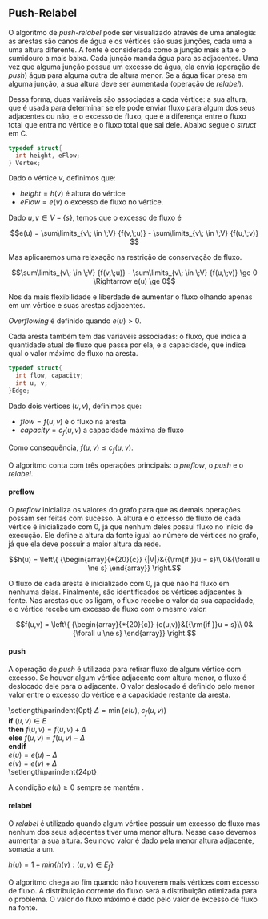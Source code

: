 ## Push-Relabel

O algoritmo de *push-relabel* pode ser visualizado através de uma analogia: as arestas são canos de água e os vértices são suas junções, cada uma a uma altura diferente. A fonte é considerada como a junção mais alta e o sumidouro a mais baixa. Cada junção manda água para as adjacentes. Uma vez que alguma junção possua um excesso de água, ela envia (operação de *push*) água para alguma outra de altura menor. Se a água ficar presa em alguma junção, a sua altura deve ser aumentada (operação de *relabel*).

Dessa forma, duas variáveis são associadas a cada vértice: a sua altura, que é usada para determinar se ele pode enviar fluxo para algum dos seus adjacentes ou não, e o excesso de fluxo, que é a diferença entre o fluxo total que entra no vértice e o fluxo total que sai dele. Abaixo segue o *struct* em C.

```c
typedef struct{
  int height, eFlow;
} Vertex;
```

Dado o vértice $v$, definimos que:  

- $height = h(v)$ é altura do vértice
- $eFlow = e(v)$ o excesso de fluxo no vértice.

Dado $u,v \in V-\{s\}$, temos que o excesso de fluxo é

$$e(u) = \sum\limits_{v\; \in \;V} {f(v,\;u)}  - \sum\limits_{v\; \in \;V} {f(u,\;v)} $$

Mas aplicaremos uma relaxação na restrição de conservação de fluxo.

$$\sum\limits_{v\; \in \;V} {f(v,\;u)}  - \sum\limits_{v\; \in \;V} {f(u,\;v)} \ge 0 \Rightarrow e(u) \ge 0$$

Nos da mais flexibilidade e liberdade de aumentar o fluxo olhando apenas em um vértice e suas arestas adjacentes.

*Overflowing* é definido quando $e(u) > 0$.

Cada aresta também tem das variáveis associadas: o fluxo, que indica a quantidade atual de fluxo que passa por ela, e a capacidade, que indica qual o valor máximo de fluxo na aresta.

```c
typedef struct{
  int flow, capacity;
  int u, v;
}Edge;
```

Dado dois vértices $(u, v)$, definimos que:

- $flow = f(u,v)$ é o fluxo na aresta
- $capacity = c_f(u, v)$ a capacidade máxima de fluxo

Como consequência, $f(u,v) \le c_f(u, v)$.

O algoritmo conta com três operações principais: o *preflow*, o *push* e o *relabel*.

#### preflow

O *preflow* inicializa os valores do grafo para que as demais operações possam ser feitas com sucesso. A altura e o excesso de fluxo de cada vértice é inicializado com $0$, já que nenhum deles possui fluxo no início de execução. Ele define a altura da fonte igual ao número de vértices no grafo, já que ela deve possuir a maior altura da rede.

$$h(u) = \left\{ {\begin{array}{*{20}{c}}
{|V|}&{{\rm{if }}u = s}\\
0&{\forall u \ne s}
\end{array}} \right.$$

O fluxo de cada aresta é inicializado com $0$, já que não há fluxo em nenhuma delas. Finalmente, são identificados os vértices adjacentes à fonte. Nas arestas que os ligam, o fluxo recebe o valor da sua capacidade, e o vértice recebe um excesso de fluxo com o mesmo valor.  

$$f(u,v) = \left\{ {\begin{array}{*{20}{c}}
{c(u,v)}&{{\rm{if }}u = s}\\
0&{\forall u \ne s}
\end{array}} \right.$$

#### push

A operação de *push* é utilizada para retirar fluxo de algum vértice com excesso. Se houver algum vértice adjacente com altura menor, o fluxo é deslocado dele para o adjacente. O valor deslocado é definido pelo menor valor entre o excesso do vértice e a capacidade restante da aresta.

\setlength\parindent{0pt}
$\Delta  = \min (e(u),\;{c_f}(u,v))$  
**if** $(u, v) \in E$  
**then** $f(u,v) = f(u,v) + \Delta$  
**else** $f(u,v) = f(u,v) - \Delta$  
**endif**  
$e(u) = e(u) - \Delta$  
$e(v) = e(v) + \Delta$  
\setlength\parindent{24pt}

A condição $e(u) \ge 0$ sempre se mantém .

#### relabel

O *relabel* é utilizado quando algum vértice possuir um excesso de fluxo mas nenhum dos seus adjacentes tiver uma menor altura. Nesse caso devemos aumentar a sua altura. Seu novo valor é dado pela menor altura adjacente, somada a um.

$h(u) = 1 + min\{h(v) : (u,v) \in E_f\}$

O algoritmo chega ao fim quando não houverem mais vértices com excesso de fluxo. A distribuição corrente do fluxo será a distribuição otimizada para o problema. O valor do fluxo máximo é dado pelo valor de excesso de fluxo na fonte.
